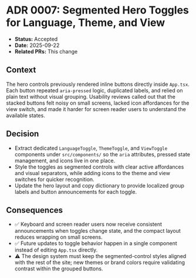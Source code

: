 # ADR 0007: Segmented Hero Toggles for Language, Theme, and View

- **Status:** Accepted
- **Date:** 2025-09-22
- **Related PRs:** This change

## Context
The hero controls previously rendered inline buttons directly inside `App.tsx`. Each button repeated `aria-pressed` logic,
duplicated labels, and relied on plain text without visual grouping. Usability reviews called out that the stacked buttons
felt noisy on small screens, lacked icon affordances for the view switch, and made it harder for screen reader users to
understand the available states.

## Decision
- Extract dedicated `LanguageToggle`, `ThemeToggle`, and `ViewToggle` components under `src/components/` so the `aria`
  attributes, pressed state management, and icons live in one place.
- Style the toggles as segmented controls with clear active affordances and visual separators, while adding icons to the
  theme and view switches for quicker recognition.
- Update the hero layout and copy dictionary to provide localized group labels and button announcements for each toggle.

## Consequences
- ✅ Keyboard and screen reader users now receive consistent announcements when toggles change state, and the compact layout
  reduces wrapping on small screens.
- ✅ Future updates to toggle behavior happen in a single component instead of editing `App.tsx` directly.
- ⚠️ The design system must keep the segmented-control styles aligned with the rest of the site; new themes or brand colors
  require validating contrast within the grouped buttons.
